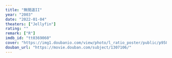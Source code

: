 ```yaml
---
title: "無間道II"
year: "2003"
date: "2022-01-04"
theaters: ["Jellyfin"]
rating: ""
remark: ["R"]
imdb_id: "tt0369060"
cover: "https://img1.doubanio.com/view/photo/l_ratio_poster/public/p958008320.jpg"
douban_url: "https://movie.douban.com/subject/1307106/"
---
```

